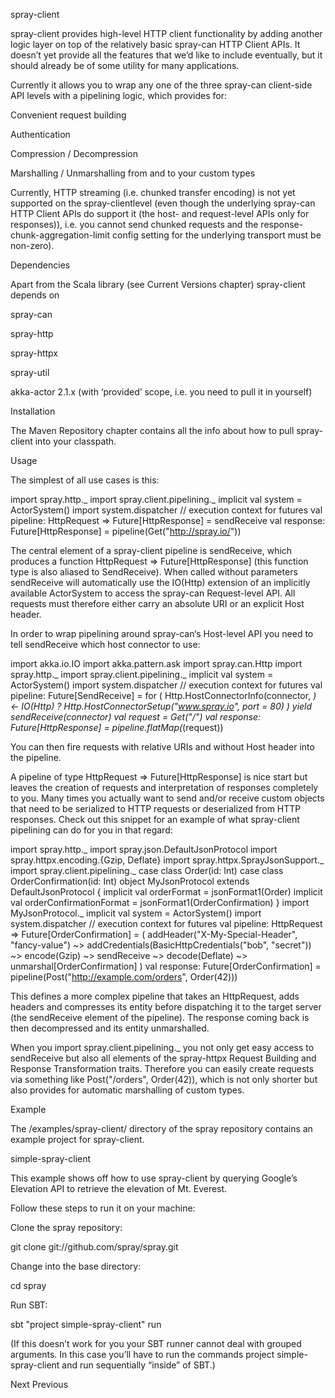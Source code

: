 spray-client

spray-client provides high-level HTTP client functionality by adding another logic layer on top of the relatively basic spray-can HTTP Client APIs. It doesn’t yet provide all the features that we’d like to include eventually, but it should already be of some utility for many applications.

Currently it allows you to wrap any one of the three spray-can client-side API levels with a pipelining logic, which provides for:

Convenient request building

Authentication

Compression / Decompression

Marshalling / Unmarshalling from and to your custom types

Currently, HTTP streaming (i.e. chunked transfer encoding) is not yet supported on the spray-clientlevel (even though the underlying spray-can HTTP Client APIs do support it (the host- and request-level APIs only for responses)), i.e. you cannot send chunked requests and the response-chunk-aggregation-limit config setting for the underlying transport must be non-zero).

Dependencies

Apart from the Scala library (see Current Versions chapter) spray-client depends on

spray-can

spray-http

spray-httpx

spray-util

akka-actor 2.1.x (with ‘provided’ scope, i.e. you need to pull it in yourself)

Installation

The Maven Repository chapter contains all the info about how to pull spray-client into your classpath.

Usage

The simplest of all use cases is this:

import spray.http._ import spray.client.pipelining._ implicit val system = ActorSystem() import system.dispatcher // execution context for futures val pipeline: HttpRequest => Future[HttpResponse] = sendReceive val response: Future[HttpResponse] = pipeline(Get("http://spray.io/"))

The central element of a spray-client pipeline is sendReceive, which produces a function HttpRequest => Future[HttpResponse] (this function type is also aliased to SendReceive). When called without parameters sendReceive will automatically use the IO(Http) extension of an implicitly available ActorSystem to access the spray-can Request-level API. All requests must therefore either carry an absolute URI or an explicit Host header.

In order to wrap pipelining around spray-can‘s Host-level API you need to tell sendReceive which host connector to use:

import akka.io.IO import akka.pattern.ask import spray.can.Http import spray.http._ import spray.client.pipelining._ implicit val system = ActorSystem() import system.dispatcher // execution context for futures val pipeline: Future[SendReceive] = for ( Http.HostConnectorInfo(connector, _) <- IO(Http) ? Http.HostConnectorSetup("www.spray.io", port = 80) ) yield sendReceive(connector) val request = Get("/") val response: Future[HttpResponse] = pipeline.flatMap(_(request))

You can then fire requests with relative URIs and without Host header into the pipeline.

A pipeline of type HttpRequest => Future[HttpResponse] is nice start but leaves the creation of requests and interpretation of responses completely to you. Many times you actually want to send and/or receive custom objects that need to be serialized to HTTP requests or deserialized from HTTP responses. Check out this snippet for an example of what spray-client pipelining can do for you in that regard:

import spray.http._ import spray.json.DefaultJsonProtocol import spray.httpx.encoding.{Gzip, Deflate} import spray.httpx.SprayJsonSupport._ import spray.client.pipelining._ case class Order(id: Int) case class OrderConfirmation(id: Int) object MyJsonProtocol extends DefaultJsonProtocol { implicit val orderFormat = jsonFormat1(Order) implicit val orderConfirmationFormat = jsonFormat1(OrderConfirmation) } import MyJsonProtocol._ implicit val system = ActorSystem() import system.dispatcher // execution context for futures val pipeline: HttpRequest => Future[OrderConfirmation] = ( addHeader("X-My-Special-Header", "fancy-value") ~> addCredentials(BasicHttpCredentials("bob", "secret")) ~> encode(Gzip) ~> sendReceive ~> decode(Deflate) ~> unmarshal[OrderConfirmation] ) val response: Future[OrderConfirmation] = pipeline(Post("http://example.com/orders", Order(42)))

This defines a more complex pipeline that takes an HttpRequest, adds headers and compresses its entity before dispatching it to the target server (the sendReceive element of the pipeline). The response coming back is then decompressed and its entity unmarshalled.

When you import spray.client.pipelining._ you not only get easy access to sendReceive but also all elements of the spray-httpx Request Building and Response Transformation traits. Therefore you can easily create requests via something like Post("/orders", Order(42)), which is not only shorter but also provides for automatic marshalling of custom types.

Example

The /examples/spray-client/ directory of the spray repository contains an example project for spray-client.

simple-spray-client

This example shows off how to use spray-client by querying Google’s Elevation API to retrieve the elevation of Mt. Everest.

Follow these steps to run it on your machine:

Clone the spray repository:

git clone git://github.com/spray/spray.git

Change into the base directory:

cd spray

Run SBT:

sbt "project simple-spray-client" run

(If this doesn’t work for you your SBT runner cannot deal with grouped arguments. In this case you’ll have to run the commands project simple-spray-client and run sequentially “inside” of SBT.)

Next Previous

 

